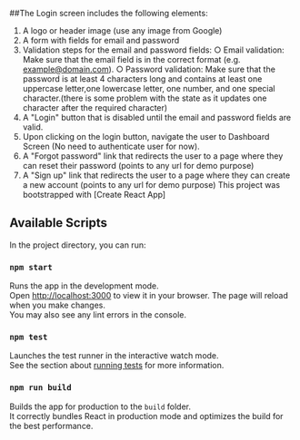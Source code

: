 ##The Login screen includes the following elements:
1. A logo or header image (use any image from Google)
2. A form with fields for email and password
3. Validation steps for the email and password fields:
○ Email validation: Make sure that the email field is in the
correct format (e.g. example@domain.com).
○ Password validation: Make sure that the password is at least
4 characters long and contains at least one uppercase letter,one lowercase letter, one number, and one special character.(there is some problem with the state as it updates one character after the required character)
5. A "Login" button that is disabled until the email and password fields are valid.
6. Upon clicking on the login button, navigate the user to Dashboard Screen (No need to authenticate user for now).
7. A "Forgot password" link that redirects the user to a page where they can reset their password (points to any url for demo purpose)
8. A "Sign up" link that redirects the user to a page where they can create a new account (points to any url for demo purpose)
This project was bootstrapped with [Create React App]
## Available Scripts

In the project directory, you can run:
### `npm start`
Runs the app in the development mode.\
Open [http://localhost:3000](http://localhost:3000) to view it in your browser.
The page will reload when you make changes.\
You may also see any lint errors in the console.
### `npm test`
Launches the test runner in the interactive watch mode.\
See the section about [running tests](https://facebook.github.io/create-react-app/docs/running-tests) for more information.
### `npm run build`
Builds the app for production to the `build` folder.\
It correctly bundles React in production mode and optimizes the build for the best performance.




